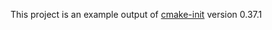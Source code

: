 This project is an example output of
[cmake-init](https://github.com/friendlyanon/cmake-init) version 0.37.1
